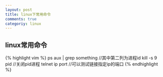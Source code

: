 ```yaml
---
layout: post
title: linux下常用命令
comments: true
categoriy: linux
---
```


## linux常用命令

{% highlight vim %}
ps aux | grep something //其中第二列为进程id
kill -s 9 pid    //关闭pid进程
telnet ip port  //可以测试链接指定ip的端口
{% endhighlight %}
